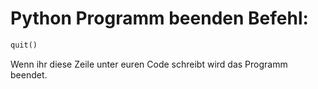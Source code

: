# Python Programm beenden Befehl: 

```python
quit()
```
Wenn ihr diese Zeile unter euren Code schreibt wird das Programm beendet.